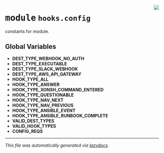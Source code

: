 <!-- markdownlint-disable -->

<a href="../src/pyquanda/hooks/config.py#L0"><img align="right" style="float:right;" src="https://img.shields.io/badge/-source-cccccc?style=flat-square"></a>

# <kbd>module</kbd> `hooks.config`
constants for module. 

**Global Variables**
---------------
- **DEST_TYPE_WEBHOOK_NO_AUTH**
- **DEST_TYPE_EXECUTABLE**
- **DEST_TYPE_SLACK_WEBHOOK**
- **DEST_TYPE_AWS_API_GATEWAY**
- **HOOK_TYPE_ALL**
- **HOOK_TYPE_ANSWER**
- **HOOK_TYPE_XONSH_COMMAND_ENTERED**
- **HOOK_TYPE_QUESTIONABLE**
- **HOOK_TYPE_NAV_NEXT**
- **HOOK_TYPE_NAV_PREVIOUS**
- **HOOK_TYPE_ANSIBLE_EVENT**
- **HOOK_TYPE_ANSIBLE_RUNBOOK_COMPLETE**
- **VALID_DEST_TYPES**
- **VALID_HOOK_TYPES**
- **CONFIG_REQS**




---

_This file was automatically generated via [lazydocs](https://github.com/ml-tooling/lazydocs)._
